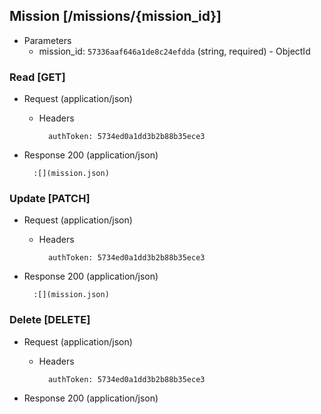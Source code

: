 ## Mission [/missions/{mission_id}]

+ Parameters
    + mission_id: `57336aaf646a1de8c24efdda` (string, required) - ObjectId

### Read [GET]

+ Request (application/json)

    + Headers

            authToken: 5734ed0a1dd3b2b88b35ece3

+ Response 200 (application/json)

        :[](mission.json)

### Update [PATCH]

+ Request (application/json)

    + Headers

            authToken: 5734ed0a1dd3b2b88b35ece3

+ Response 200 (application/json)

        :[](mission.json)

### Delete [DELETE]

+ Request (application/json)

    + Headers

            authToken: 5734ed0a1dd3b2b88b35ece3

+ Response 200 (application/json)
